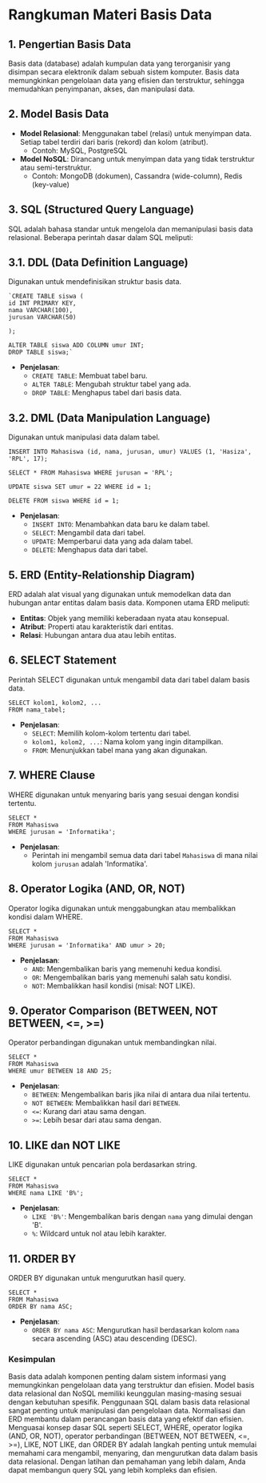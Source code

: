 # Rangkuman Materi Basis Data

## 1. Pengertian Basis Data

Basis data (database) adalah kumpulan data yang terorganisir yang disimpan secara elektronik dalam sebuah sistem komputer. Basis data memungkinkan pengelolaan data yang efisien dan terstruktur, sehingga memudahkan penyimpanan, akses, dan manipulasi data.

## 2. Model Basis Data

- **Model Relasional**: Menggunakan tabel (relasi) untuk menyimpan data. Setiap tabel terdiri dari baris (rekord) dan kolom (atribut).
    - Contoh: MySQL, PostgreSQL
- **Model NoSQL**: Dirancang untuk menyimpan data yang tidak terstruktur atau semi-terstruktur.
    - Contoh: MongoDB (dokumen), Cassandra (wide-column), Redis (key-value)

## 3. SQL (Structured Query Language)

SQL adalah bahasa standar untuk mengelola dan memanipulasi basis data relasional. Beberapa perintah dasar dalam SQL meliputi:

## 3.1. DDL (Data Definition Language)

Digunakan untuk mendefinisikan struktur basis data.

```MYSQL
`CREATE TABLE siswa (
id INT PRIMARY KEY,     
nama VARCHAR(100),     
jurusan VARCHAR(50) 

);  

ALTER TABLE siswa ADD COLUMN umur INT;  
DROP TABLE siswa;`
```

- **Penjelasan**:
    - `CREATE TABLE`: Membuat tabel baru.
    - `ALTER TABLE`: Mengubah struktur tabel yang ada.
    - `DROP TABLE`: Menghapus tabel dari basis data.

## 3.2. DML (Data Manipulation Language)

Digunakan untuk manipulasi data dalam tabel.
```MYSQL
INSERT INTO Mahasiswa (id, nama, jurusan, umur) VALUES (1, 'Hasiza', 'RPL', 17);

SELECT * FROM Mahasiswa WHERE jurusan = 'RPL';

UPDATE siswa SET umur = 22 WHERE id = 1;

DELETE FROM siswa WHERE id = 1;

```
- **Penjelasan**:
    - `INSERT INTO`: Menambahkan data baru ke dalam tabel.
    - `SELECT`: Mengambil data dari tabel.
    - `UPDATE`: Memperbarui data yang ada dalam tabel.
    - `DELETE`: Menghapus data dari tabel.


## 5. ERD (Entity-Relationship Diagram)

ERD adalah alat visual yang digunakan untuk memodelkan data dan hubungan antar entitas dalam basis data. Komponen utama ERD meliputi:

- **Entitas**: Objek yang memiliki keberadaan nyata atau konsepual.
- **Atribut**: Properti atau karakteristik dari entitas.
- **Relasi**: Hubungan antara dua atau lebih entitas.

## 6. SELECT Statement

Perintah SELECT digunakan untuk mengambil data dari tabel dalam basis data.
```mysql
SELECT kolom1, kolom2, ...
FROM nama_tabel;

```

- **Penjelasan**:
    - `SELECT`: Memilih kolom-kolom tertentu dari tabel.
    - `kolom1, kolom2, ...`: Nama kolom yang ingin ditampilkan.
    - `FROM`: Menunjukkan tabel mana yang akan digunakan.

## 7. WHERE Clause

WHERE digunakan untuk menyaring baris yang sesuai dengan kondisi tertentu.

```mysql
SELECT *
FROM Mahasiswa
WHERE jurusan = 'Informatika';

```

- **Penjelasan**:
    - Perintah ini mengambil semua data dari tabel `Mahasiswa` di mana nilai kolom `jurusan` adalah 'Informatika'.

## 8. Operator Logika (AND, OR, NOT)

Operator logika digunakan untuk menggabungkan atau membalikkan kondisi dalam WHERE.

```mysql
SELECT *
FROM Mahasiswa
WHERE jurusan = 'Informatika' AND umur > 20;

```

- **Penjelasan**:
    - `AND`: Mengembalikan baris yang memenuhi kedua kondisi.
    - `OR`: Mengembalikan baris yang memenuhi salah satu kondisi.
    - `NOT`: Membalikkan hasil kondisi (misal: NOT LIKE).

## 9. Operator Comparison (BETWEEN, NOT BETWEEN, <=, >=)

Operator perbandingan digunakan untuk membandingkan nilai.

```mysql
SELECT *
FROM Mahasiswa
WHERE umur BETWEEN 18 AND 25;

```
- **Penjelasan**:
    - `BETWEEN`: Mengembalikan baris jika nilai di antara dua nilai tertentu.
    - `NOT BETWEEN`: Membalikkan hasil dari `BETWEEN`.
    - `<=`: Kurang dari atau sama dengan.
    - `>=`: Lebih besar dari atau sama dengan.

## 10. LIKE dan NOT LIKE

LIKE digunakan untuk pencarian pola berdasarkan string.

```mysql
SELECT *
FROM Mahasiswa
WHERE nama LIKE 'B%';

```
- **Penjelasan**:
    - `LIKE 'B%'`: Mengembalikan baris dengan `nama` yang dimulai dengan 'B'.
    - `%`: Wildcard untuk nol atau lebih karakter.

## 11. ORDER BY

ORDER BY digunakan untuk mengurutkan hasil query.

```mysql
SELECT *
FROM Mahasiswa
ORDER BY nama ASC;

```

- **Penjelasan**:
    - `ORDER BY nama ASC`: Mengurutkan hasil berdasarkan kolom `nama` secara ascending (ASC) atau descending (DESC).

### Kesimpulan

Basis data adalah komponen penting dalam sistem informasi yang memungkinkan pengelolaan data yang terstruktur dan efisien. Model basis data relasional dan NoSQL memiliki keunggulan masing-masing sesuai dengan kebutuhan spesifik. Penggunaan SQL dalam basis data relasional sangat penting untuk manipulasi dan pengelolaan data. Normalisasi dan ERD membantu dalam perancangan basis data yang efektif dan efisien. Menguasai konsep dasar SQL seperti SELECT, WHERE, operator logika (AND, OR, NOT), operator perbandingan (BETWEEN, NOT BETWEEN, <=, >=), LIKE, NOT LIKE, dan ORDER BY adalah langkah penting untuk memulai memahami cara mengambil, menyaring, dan mengurutkan data dalam basis data relasional. Dengan latihan dan pemahaman yang lebih dalam, Anda dapat membangun query SQL yang lebih kompleks dan efisien.




